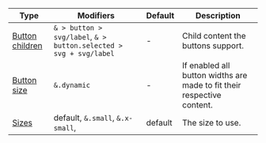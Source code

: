 | Type                          | Modifiers                                                         | Default | Description                                                            |
| ----------------------------- | ----------------------------------------------------------------- | ------- | ---------------------------------------------------------------------- |
| [Button children](#anatomy)   | `& > button > svg/label`, `& > button.selected > svg + svg/label` | -       | Child content the buttons support.                                     |
| [Button size](#dynamic-width) | `&.dynamic`                                                       | -       | If enabled all button widths are made to fit their respective content. |
| [Sizes](#size)                | default, `&.small`, `&.x-small`,                                  | default | The size to use.                                                       |
